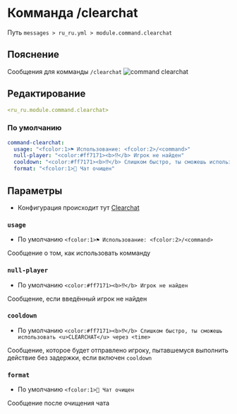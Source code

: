 # Комманда /clearchat
Путь `messages > ru_ru.yml > module.command.clearchat`

## Пояснение
Сообщения для комманды `/clearchat`
![command clearchat](/commandclearchat.png)

## Редактирование
```yaml
<ru_ru.module.command.clearchat>
```

### По умолчанию
```yaml
command-clearchat:
  usage: "<fcolor:1>⚑ Использование: <fcolor:2>/<command>"
  null-player: "<color:#ff7171><b>⁉</b> Игрок не найден"
  cooldown: "<color:#ff7171><b>⁉</b> Слишком быстро, ты сможешь использовать <u>CLEARCHAT</u> через <time>"
  format: "<fcolor:1>💬 Чат очищен"
```

## Параметры

- Конфигурация происходит тут [Clearchat](/ru/config/module/command/command-clearchat/)

### `usage`
- По умолчанию `<fcolor:1>⚑ Использование: <fcolor:2>/<command>`

Сообщение о том, как использовать комманду

### `null-player`
- По умолчанию `<color:#ff7171><b>⁉</b> Игрок не найден`

Сообщение, если введённый игрок не найден

### `cooldown`
- По умолчанию `<color:#ff7171><b>⁉</b> Слишком быстро, ты сможешь использовать <u>CLEARCHAT</u> через <time>`

Сообщение, которое будет отправлено игроку, пытавшемуся выполнить действие без задержки, если включен `cooldown`

### `format`
- По умолчанию `<fcolor:1>💬 Чат очищен`

Сообщение после очищения чата

